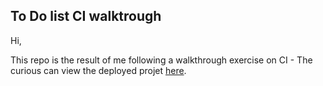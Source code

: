 
## To Do list CI walktrough

Hi,

This repo is the result of me following a walkthrough exercise on CI - The curious can view the deployed projet [here](https://paolo-django-exercise-todo.herokuapp.com/).

